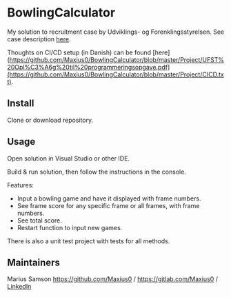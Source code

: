 # BowlingCalculator

My solution to recruitment case by Udviklings- og Forenklingsstyrelsen. See case description [here](https://github.com/Maxius0/BowlingCalculator/blob/master/Project/UFST%20Opl%C3%A6g%20til%20programmeringsopgave.pdf).

Thoughts on CI/CD setup (in Danish) can be found [here](https://github.com/Maxius0/BowlingCalculator/blob/master/Project/UFST%20Opl%C3%A6g%20til%20programmeringsopgave.pdf](https://github.com/Maxius0/BowlingCalculator/blob/master/Project/CICD.txt).

## Install

Clone or download repository.

## Usage

Open solution in Visual Studio or other IDE.

Build & run solution, then follow the instructions in the console.

Features:
- Input a bowling game and have it displayed with frame numbers.
- See frame score for any specific frame or all frames, with frame numbers.
- See total score.
- Restart function to input new games.

There is also a unit test project with tests for all methods.

## Maintainers

Marius Samson
https://github.com/Maxius0 / https://gitlab.com/Maxius0 / [LinkedIn](https://www.linkedin.com/in/marius-samson-7a4a391b3/)
